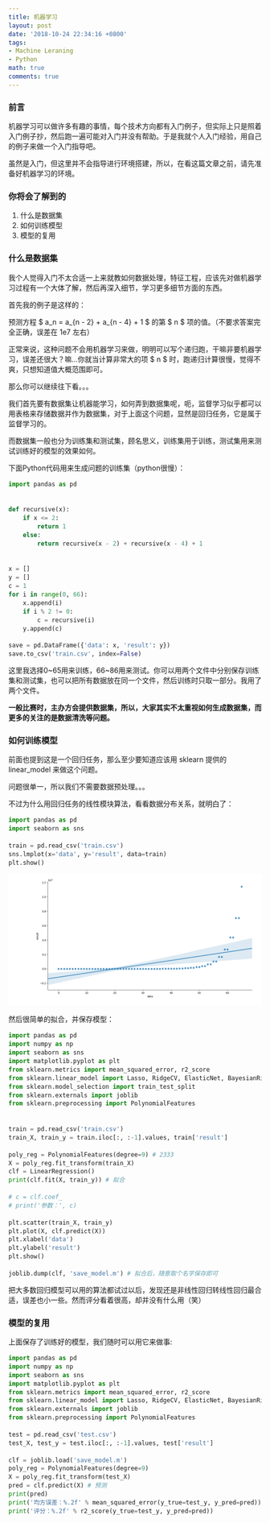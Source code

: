 ```yaml
---
title: 机器学习
layout: post
date: '2018-10-24 22:34:16 +0800'
tags:
- Machine Leraning
- Python
math: true
comments: true
---
```


### 前言

机器学习可以做许多有趣的事情，每个技术方向都有入门例子，但实际上只是照着入门例子抄，然后跑一遍可能对入门并没有帮助。于是我就个人入门经验，用自己的例子来做一个入门指导吧。

虽然是入门，但这里并不会指导进行环境搭建，所以，在看这篇文章之前，请先准备好机器学习的环境。

### 你将会了解到的

1. 什么是数据集
2. 如何训练模型
3. 模型的复用

### 什么是数据集

我个人觉得入门不太合适一上来就教如何数据处理，特征工程，应该先对做机器学习过程有一个大体了解，然后再深入细节，学习更多细节方面的东西。

首先我的例子是这样的：

预测方程 $ a_n = a_{n - 2} + a_{n - 4} + 1 $ 的第 $ n $ 项的值。（不要求答案完全正确，误差在 1e7 左右）

正常来说，这种问题不会用机器学习来做，明明可以写个递归跑，干嘛非要机器学习，误差还很大？嘛...你就当计算非常大的项 $ n $ 时，跑递归计算很慢，觉得不爽，只想知道值大概范围即可。

那么你可以继续往下看。。。

我们首先要有数据集让机器能学习，如何弄到数据集呢，呃，监督学习似乎都可以用表格来存储数据并作为数据集，对于上面这个问题，显然是回归任务，它是属于监督学习的。

而数据集一般也分为训练集和测试集，顾名思义，训练集用于训练，测试集用来测试训练好的模型的效果如何。

下面Python代码用来生成问题的训练集（python很慢）：

```py
import pandas as pd


def recursive(x):
    if x <= 2:
        return 1
    else:
        return recursive(x - 2) + recursive(x - 4) + 1


x = []
y = []
c = 1
for i in range(0, 66):
    x.append(i)
    if i % 2 != 0:
        c = recursive(i)
    y.append(c)

save = pd.DataFrame({'data': x, 'result': y})
save.to_csv('train.csv', index=False)
```

这里我选择0~65用来训练，66~86用来测试。你可以用两个文件中分别保存训练集和测试集，也可以把所有数据放在同一个文件，然后训练时只取一部分。我用了两个文件。

**一般比赛时，主办方会提供数据集，所以，大家其实不太重视如何生成数据集，而更多的关注的是数据清洗等问题。**

### 如何训练模型

前面也提到这是一个回归任务，那么至少要知道应该用 sklearn 提供的 linear_model 来做这个问题。

问题很单一，所以我们不需要数据预处理。。。

不过为什么用回归任务的线性模块算法，看看数据分布关系，就明白了：

```py
import pandas as pd
import seaborn as sns

train = pd.read_csv('train.csv')
sns.lmplot(x='data', y='result', data=train)
plt.show()
```

![img1](/img/Figure_1.png)


然后很简单的拟合，并保存模型：

```py
import pandas as pd
import numpy as np
import seaborn as sns
import matplotlib.pyplot as plt
from sklearn.metrics import mean_squared_error, r2_score
from sklearn.linear_model import Lasso, RidgeCV, ElasticNet, BayesianRidge, LinearRegression, LogisticRegression
from sklearn.model_selection import train_test_split
from sklearn.externals import joblib
from sklearn.preprocessing import PolynomialFeatures


train = pd.read_csv('train.csv')
train_X, train_y = train.iloc[:, :-1].values, train['result']

poly_reg = PolynomialFeatures(degree=9) # 2333
X = poly_reg.fit_transform(train_X)
clf = LinearRegression()
print(clf.fit(X, train_y)) # 拟合

# c = clf.coef_
# print('参数：', c)

plt.scatter(train_X, train_y)
plt.plot(X, clf.predict(X))
plt.xlabel('data')
plt.ylabel('result')
plt.show()

joblib.dump(clf, 'save_model.m') # 拟合后，随意取个名字保存即可
```

把大多数回归模型可以用的算法都试过以后，发现还是非线性回归转线性回归最合适，误差也小一些。然而评分看着很高，却并没有什么用（笑）

### 模型的复用

上面保存了训练好的模型，我们随时可以用它来做事:

```py
import pandas as pd
import numpy as np
import seaborn as sns
import matplotlib.pyplot as plt
from sklearn.metrics import mean_squared_error, r2_score
from sklearn.linear_model import Lasso, RidgeCV, ElasticNet, BayesianRidge, LinearRegression, LogisticRegression
from sklearn.externals import joblib
from sklearn.preprocessing import PolynomialFeatures

test = pd.read_csv('test.csv')
test_X, test_y = test.iloc[:, :-1].values, test['result']

clf = joblib.load('save_model.m')
poly_reg = PolynomialFeatures(degree=9)
X = poly_reg.fit_transform(test_X)
pred = clf.predict(X) # 预测
print(pred)
print('均方误差：%.2f' % mean_squared_error(y_true=test_y, y_pred=pred))
print('评分：%.2f' % r2_score(y_true=test_y, y_pred=pred))
```
